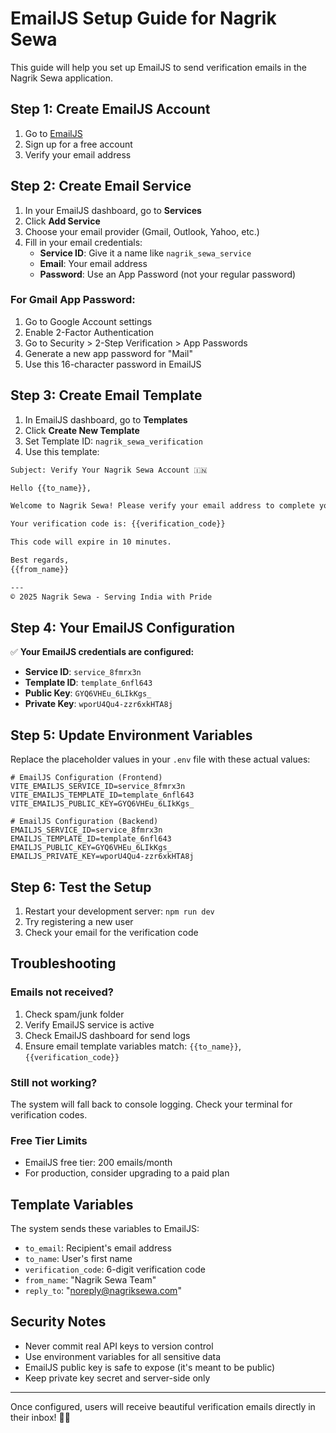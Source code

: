 # EmailJS Setup Guide for Nagrik Sewa

This guide will help you set up EmailJS to send verification emails in the Nagrik Sewa application.

## Step 1: Create EmailJS Account

1. Go to [EmailJS](https://www.emailjs.com/)
2. Sign up for a free account
3. Verify your email address

## Step 2: Create Email Service

1. In your EmailJS dashboard, go to **Services**
2. Click **Add Service**
3. Choose your email provider (Gmail, Outlook, Yahoo, etc.)
4. Fill in your email credentials:
   - **Service ID**: Give it a name like `nagrik_sewa_service`
   - **Email**: Your email address
   - **Password**: Use an App Password (not your regular password)

### For Gmail App Password:
1. Go to Google Account settings
2. Enable 2-Factor Authentication
3. Go to Security > 2-Step Verification > App Passwords
4. Generate a new app password for "Mail"
5. Use this 16-character password in EmailJS

## Step 3: Create Email Template

1. In EmailJS dashboard, go to **Templates**
2. Click **Create New Template**
3. Set Template ID: `nagrik_sewa_verification`
4. Use this template:

```html
Subject: Verify Your Nagrik Sewa Account 🇮🇳

Hello {{to_name}},

Welcome to Nagrik Sewa! Please verify your email address to complete your registration.

Your verification code is: {{verification_code}}

This code will expire in 10 minutes.

Best regards,
{{from_name}}

---
© 2025 Nagrik Sewa - Serving India with Pride
```

## Step 4: Your EmailJS Configuration

✅ **Your EmailJS credentials are configured:**

- **Service ID**: `service_8fmrx3n`
- **Template ID**: `template_6nfl643`
- **Public Key**: `GYQ6VHEu_6LIkKgs_`
- **Private Key**: `wporU4Qu4-zzr6xkHTA8j`

## Step 5: Update Environment Variables

Replace the placeholder values in your `.env` file with these actual values:

```env
# EmailJS Configuration (Frontend)
VITE_EMAILJS_SERVICE_ID=service_8fmrx3n
VITE_EMAILJS_TEMPLATE_ID=template_6nfl643
VITE_EMAILJS_PUBLIC_KEY=GYQ6VHEu_6LIkKgs_

# EmailJS Configuration (Backend)
EMAILJS_SERVICE_ID=service_8fmrx3n
EMAILJS_TEMPLATE_ID=template_6nfl643
EMAILJS_PUBLIC_KEY=GYQ6VHEu_6LIkKgs_
EMAILJS_PRIVATE_KEY=wporU4Qu4-zzr6xkHTA8j
```

## Step 6: Test the Setup

1. Restart your development server: `npm run dev`
2. Try registering a new user
3. Check your email for the verification code

## Troubleshooting

### Emails not received?
1. Check spam/junk folder
2. Verify EmailJS service is active
3. Check EmailJS dashboard for send logs
4. Ensure email template variables match: `{{to_name}}`, `{{verification_code}}`

### Still not working?
The system will fall back to console logging. Check your terminal for verification codes.

### Free Tier Limits
- EmailJS free tier: 200 emails/month
- For production, consider upgrading to a paid plan

## Template Variables

The system sends these variables to EmailJS:
- `to_email`: Recipient's email address
- `to_name`: User's first name
- `verification_code`: 6-digit verification code
- `from_name`: "Nagrik Sewa Team"
- `reply_to`: "noreply@nagriksewa.com"

## Security Notes

- Never commit real API keys to version control
- Use environment variables for all sensitive data
- EmailJS public key is safe to expose (it's meant to be public)
- Keep private key secret and server-side only

---

Once configured, users will receive beautiful verification emails directly in their inbox! 📧✨